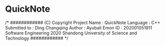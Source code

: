 # QuickNote
/* ############ (C) Copyright Project Name : QuickNote Language : C++ Submitted to : Ding Changqing Author : Ayubali Emon ID : 202001051911 Software Engineering 2020 Shandong University of Science and Technology ############ */
